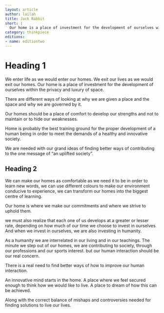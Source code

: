 ```yaml
---
layout: article
author: lailah
title: Jack Rabbit
short: |
  Our home is a place of investment for the development of ourselves within the privacy and luxury of space
category: thinkpiece
editions:
- name: editiontwo
---
```


# Heading 1

We enter life as we would enter our homes. We exit our lives as we would exit our homes. Our home is a place of investment for the development of ourselves within the privacy and luxury of space.

There are different ways of looking at why we are given a place and the space and why we are governed by it.

Our homes should be a place of comfort to develop our strengths and not to maintain or to hide our weaknesses.

Home is probably the best training ground for the proper development of a human being in order to meet the demands of a healthy and innovative society.

We are needed with our grand ideas of finding better ways of contributing to the one message of “an uplifted society”.

## Heading 2

We can make our homes as comfortable as we need it to be in order to learn new words, we can use different colours to make our environment conducive to experience, we can transform our homes into the biggest centre of learning.

Our home is where we make our commitments and where we strive to uphold them.

we must also realize that each one of us develops at a greater or lesser rate, depending on how much of our time we choose to invest in ourselves. And when we invest in ourselves, we are also investing in humanity.

As a humanity we are interrelated in our living and in our teachings.  The minute we step out of our homes, we are contributing to society, through our professions and our sports interest. but our human interaction should be our real concern.

There is a real need to find better ways of how to improve our human interaction.

An innovative mind starts in the home. A place where we feel secured enough to think how we would like to live. A place to dream of how this can be achieved.

Along with the correct balance of mishaps and controversies needed for finding solutions to live our lives.   
